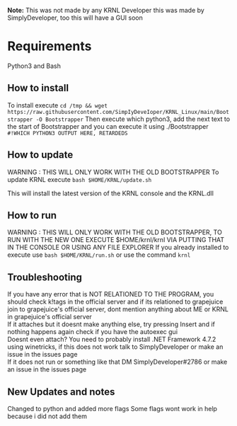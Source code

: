 **Note:** This was not made by any KRNL Developer this was made by SimplyDeveloper, too this will have a GUI soon
# Requirements
Python3 and Bash
## How to install
To install execute `cd /tmp && wget https://raw.githubusercontent.com/SimpIyDeveIoper/KRNL_Linux/main/Bootstrapper -O Bootstrapper`
Then execute which python3, add the next text to the start of Bootstrapper and you can execute it using ./Bootstrapper
`#!WHICH PYTHON3 OUTPUT HERE, RETARDEDS`
## How to update
WARNING : THIS WILL ONLY WORK WITH THE OLD BOOTSTRAPPER
To update KRNL execute `bash $HOME/KRNL/update.sh`

This will install the latest version of the KRNL console and the KRNL.dll
## How to run
WARNING : THIS WILL ONLY WORK WITH THE OLD BOOTSTRAPPER, TO RUN WITH THE NEW ONE EXECUTE $HOME/krnl/krnl VIA PUTTING THAT IN THE CONSOLE OR USING ANY FILE EXPLORER
If you already installed to execute use `bash $HOME/KRNL/run.sh` or use the command `krnl`
## Troubleshooting
<summary> If you have any error that is NOT RELATIONED TO THE PROGRAM, you should check k!tags in the official server and if its relationed to grapejuice join to grapejuice's official server, dont mention anything about ME or KRNL in grapejuice's official server</summary>
<summary> If it attaches but it doesnt make anything else, try pressing Insert and if nothing happens again check if you have the autoexec gui</summary>
<summary> Doesnt even attach? You need to probably install .NET Framework 4.7.2 using winetricks, if this does not work talk to SimplyDeveloper or make an issue in the issues page</summary>
<summary> If it does not run or something like that DM SimplyDeveloper#2786 or make an issue in the issues page</summary>

## New Updates and notes
Changed to python and added more flags
Some flags wont work in help because i did not add them
